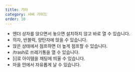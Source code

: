 ```yaml
---
title: 기타
category: 서버 가이드
order: 10
---
```


* 엔더 상자를 앉으면서 놓으면 설치하지 않고 바로 열 수 있습니다.
* 의자, 반블럭, 양탄자에 앉을 수 있습니다.
* 앉은 상태에서 점프하면 더 높게 점프할 수 있습니다.
* /trash로 쓰레기통을 열 수 있습니다.
* \[i\]로 아이템을 채팅에 띄울 수 있습니다.
* 마을 안에서 자유롭게 날 수 있습니다.